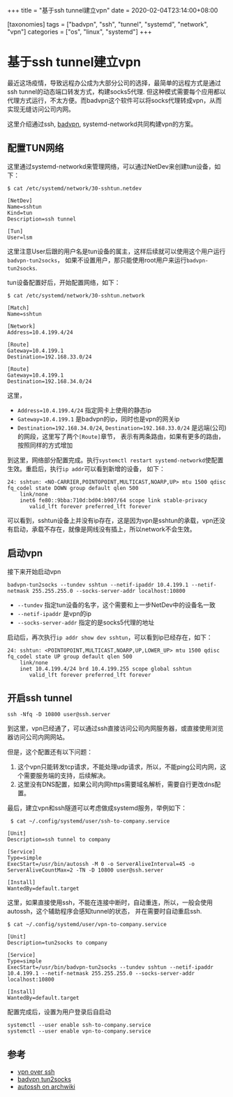 
+++
title = "基于ssh tunnel建立vpn"
date = 2020-02-04T23:14:00+08:00

[taxonomies]
tags = ["badvpn", "ssh", "tunnel", "systemd", "network", "vpn"]
categories = ["os", "linux", "systemd"]
+++

# 基于ssh tunnel建立vpn

最近这场疫情，导致远程办公成为大部分公司的选择，最简单的远程方式是通过ssh tunnel的动态端口转发方式，构建socks5代理.
但这种模式需要每个应用都以代理方式运行，不太方便。而badvpn这个软件可以将socks代理转成vpn，从而实现无缝访问公司内网。

这里介绍通过ssh, [badvpn](), systemd-networkd共同构建vpn的方案。

## 配置TUN网络

这里通过systemd-networkd来管理网络，可以通过NetDev来创建tun设备，如下：

```
$ cat /etc/systemd/network/30-sshtun.netdev

[NetDev]
Name=sshtun
Kind=tun
Description=ssh tunnel

[Tun]
User=lsm
```

这里注意User后跟的用户名是tun设备的属主，这样后续就可以使用这个用户运行`badvpn-tun2socks`，
如果不设置用户，那只能使用root用户来运行`badvpn-tun2socks`.

tun设备配置好后，开始配置网络，如下：

```
$ cat /etc/systemd/network/30-sshtun.network

[Match]
Name=sshtun

[Network]
Address=10.4.199.4/24

[Route]
Gateway=10.4.199.1
Destination=192.168.33.0/24

[Route]
Gateway=10.4.199.1
Destination=192.168.34.0/24
```

这里，

* `Address=10.4.199.4/24` 指定网卡上使用的静态ip
* `Gateway=10.4.199.1` 是badvpn的ip，同时也是vpn的网关ip
* `Destination=192.168.34.0/24`, `Destination=192.168.33.0/24` 是远端(公司)的网段，这里写了两个`[Route]`章节，
表示有两条路由，如果有更多的路由，按照同样的方式增加

到这里，网络部分配置完成。执行`systemctl restart systemd-networkd`使配置生效。重启后，执行`ip addr`可以看到新增的设备，
如下：

```
24: sshtun: <NO-CARRIER,POINTOPOINT,MULTICAST,NOARP,UP> mtu 1500 qdisc fq_codel state DOWN group default qlen 500
    link/none
    inet6 fe80::9bba:710d:bd04:b907/64 scope link stable-privacy
       valid_lft forever preferred_lft forever
```

可以看到，sshtun设备上并没有ip存在，这是因为vpn是sshtun的承载，vpn还没有启动，承载不存在，就像是网线没有插上，所以network不会生效。

## 启动vpn

接下来开始启动vpn

```
badvpn-tun2socks --tundev sshtun --netif-ipaddr 10.4.199.1 --netif-netmask 255.255.255.0 --socks-server-addr localhost:10800
```

* `--tundev` 指定tun设备的名字，这个需要和上一步NetDev中的设备名一致
* `--netif-ipaddr` 是vpn的ip
* `--socks-server-addr` 指定的是socks5代理的地址

启动后，再次执行`ip addr show dev sshtun`，可以看到ip已经存在，如下：

```
24: sshtun: <POINTOPOINT,MULTICAST,NOARP,UP,LOWER_UP> mtu 1500 qdisc fq_codel state UP group default qlen 500
    link/none
    inet 10.4.199.4/24 brd 10.4.199.255 scope global sshtun
       valid_lft forever preferred_lft forever
```

## 开启ssh tunnel

```
ssh -Nfq -D 10800 user@ssh.server
```

到这里，vpn已经通了，可以通过ssh直接访问公司内网服务器，或直接使用浏览器访问公司内网网站。

但是，这个配置还有以下问题：

1. 这个vpn只能转发tcp请求，不能处理udp请求，所以，不能ping公司内网，这个需要服务端的支持，后续解决。
2. 这里没有DNS配置，如果公司内网https需要域名解析，需要自行更改dns配置。

最后，建立vpn和ssh隧道可以考虑做成systemd服务，举例如下：


```
 $ cat ~/.config/systemd/user/ssh-to-company.service

[Unit]
Description=ssh tunnel to company

[Service]
Type=simple
ExecStart=/usr/bin/autossh -M 0 -o ServerAliveInterval=45 -o ServerAliveCountMax=2 -TN -D 10800 user@ssh.server

[Install]
WantedBy=default.target
```

这里，如果直接使用ssh，不能在连接中断时，自动重连，所以，一般会使用autossh，这个辅助程序会感知tunnel的状态，
并在需要时自动重启ssh.


```
$ cat ~/.config/systemd/user/vpn-to-company.service

[Unit]
Description=tun2socks to company

[Service]
Type=simple
ExecStart=/usr/bin/badvpn-tun2socks --tundev sshtun --netif-ipaddr 10.4.199.1 --netif-netmask 255.255.255.0 --socks-server-addr localhost:10800

[Install]
WantedBy=default.target
```

配置完成后，设置为用户登录后自启动

```
systemctl --user enable ssh-to-company.service
systemctl --user enable vpn-to-company.service
```

## 参考

* [vpn over ssh](https://wiki.archlinux.org/index.php/VPN_over_SSH)
* [badvpn tun2socks](https://github.com/ambrop72/badvpn/wiki/Tun2socks)
* [autossh on archwiki](https://wiki.archlinux.org/index.php/OpenSSH#Autossh_-_automatically_restarts_SSH_sessions_and_tunnels)

